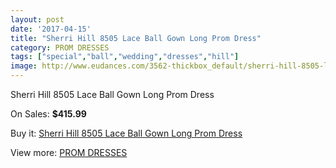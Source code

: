 ```yaml
---
layout: post
date: '2017-04-15'
title: "Sherri Hill 8505 Lace Ball Gown Long Prom Dress"
category: PROM DRESSES
tags: ["special","ball","wedding","dresses","hill"]
image: http://www.eudances.com/3562-thickbox_default/sherri-hill-8505-lace-ball-gown-long-prom-dress.jpg
---
```

Sherri Hill 8505 Lace Ball Gown Long Prom Dress

On Sales: **$415.99**
<a href="https://www.eudances.com/en/prom-dresses/1194-sherri-hill-8505-lace-ball-gown-long-prom-dress.html"><amp-img layout="responsive" width="600" height="600" src="//www.eudances.com/3562-thickbox_default/sherri-hill-8505-lace-ball-gown-long-prom-dress.jpg" alt="Sherri Hill 8505 Lace Ball Gown Long Prom Dress 0" /></a>
<a href="https://www.eudances.com/en/prom-dresses/1194-sherri-hill-8505-lace-ball-gown-long-prom-dress.html"><amp-img layout="responsive" width="600" height="600" src="//www.eudances.com/3566-thickbox_default/sherri-hill-8505-lace-ball-gown-long-prom-dress.jpg" alt="Sherri Hill 8505 Lace Ball Gown Long Prom Dress 1" /></a>
<a href="https://www.eudances.com/en/prom-dresses/1194-sherri-hill-8505-lace-ball-gown-long-prom-dress.html"><amp-img layout="responsive" width="600" height="600" src="//www.eudances.com/3565-thickbox_default/sherri-hill-8505-lace-ball-gown-long-prom-dress.jpg" alt="Sherri Hill 8505 Lace Ball Gown Long Prom Dress 2" /></a>
<a href="https://www.eudances.com/en/prom-dresses/1194-sherri-hill-8505-lace-ball-gown-long-prom-dress.html"><amp-img layout="responsive" width="600" height="600" src="//www.eudances.com/3564-thickbox_default/sherri-hill-8505-lace-ball-gown-long-prom-dress.jpg" alt="Sherri Hill 8505 Lace Ball Gown Long Prom Dress 3" /></a>
<a href="https://www.eudances.com/en/prom-dresses/1194-sherri-hill-8505-lace-ball-gown-long-prom-dress.html"><amp-img layout="responsive" width="600" height="600" src="//www.eudances.com/3563-thickbox_default/sherri-hill-8505-lace-ball-gown-long-prom-dress.jpg" alt="Sherri Hill 8505 Lace Ball Gown Long Prom Dress 4" /></a>

Buy it: [Sherri Hill 8505 Lace Ball Gown Long Prom Dress](https://www.eudances.com/en/prom-dresses/1194-sherri-hill-8505-lace-ball-gown-long-prom-dress.html "Sherri Hill 8505 Lace Ball Gown Long Prom Dress")

View more: [PROM DRESSES](https://www.eudances.com/en/13-prom-dresses "PROM DRESSES")